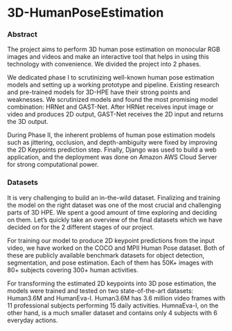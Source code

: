 # 3D-HumanPoseEstimation

### Abstract
<p> The project aims to perform 3D human pose estimation on monocular RGB images and videos and make an interactive tool that helps in using this technology with convenience. We divided the project into 2 phases. </p>
<p> We dedicated phase I to scrutinizing well-known human pose estimation models and setting up a working prototype and pipeline. Existing research and pre-trained models for 3D-HPE have their strong points and weaknesses. We scrutinized models and found the most promising model combination: HRNet and GAST-Net. After HRNet receives input image or video and produces 2D output, GAST-Net receives the 2D input and returns the 3D output. </p>
<p> During Phase II, the inherent problems of human pose estimation models such as jittering, occlusion, and depth-ambiguity were fixed by improving the 2D Keypoints prediction step. Finally, Django was used to build a web application, and the deployment was done on Amazon AWS Cloud Server for strong computational power. </p>

### Datasets
<p> It is very challenging to build an in-the-wild dataset. Finalizing and training the model on the right dataset was one of the most crucial and challenging parts of 3D HPE. We spent a good amount of time exploring and deciding on them. Let’s quickly take an overview of the final datasets which we have decided on for the 2 different stages of our project. </p>
<p> For training our model to produce 2D keypoint predictions from the input video, we have worked on the COCO and MPII Human Pose dataset. Both of these are publicly available benchmark datasets for object detection, segmentation, and pose estimation. Each of them has 50K+ images with 80+ subjects covering 300+ human activities. </p>
<p> For transforming the estimated 2D keypoints into 3D pose estimation, the models were trained and tested on two state-of-the-art datasets: Human3.6M and HumanEva-I. Human3.6M has 3.6 million video frames with 11 professional subjects performing 15 daily activities. HumnaEva-I, on the other hand, is a much smaller dataset and contains only 4 subjects with 6 everyday actions. </p>
